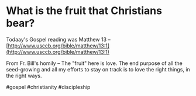 # What is the fruit that Christians bear? 

Todaay's Gospel reading was Matthew 13 – [http://www.usccb.org/bible/matthew/13:1](http://www.usccb.org/bible/matthew/13:1) 

From Fr. Bill's homily – The "fruit" here is love. The end purpose of all the seed-growing and all my efforts to stay on track is to love the right things, in the right ways. 

#gospel #christianity #discipleship 